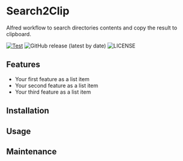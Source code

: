 # Search2Clip

Alfred workflow to search directories contents and copy the result to clipboard.

[![Test](https://github.com/AlexSkrypnyk/alfred-search2clip/actions/workflows/test.yml/badge.svg)](https://github.com/AlexSkrypnyk/alfred-search2clip/actions/workflows/test.yml)
![GitHub release (latest by date)](https://img.shields.io/github/v/release/AlexSkrypnyk/alfred-search2clip)
![LICENSE](https://img.shields.io/github/license/AlexSkrypnyk/alfred-search2clip)

## Features

- Your first feature as a list item
- Your second feature as a list item
- Your third feature as a list item

## Installation



## Usage



## Maintenance


